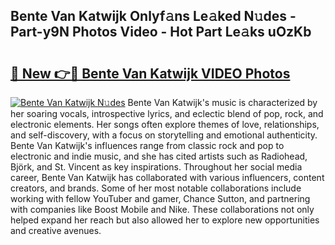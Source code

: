 ## Bente Van Katwijk Onlyf𝚊ns Le𝚊ked N𝚞des - Part-y9N Photos Video - Hot Part Le𝚊ks uOzKb

# <h2><a href="http://ab27665.deff.icu/?id=Bente+Van+Katwijk">🔗 New 👉🔴 Bente Van Katwijk VIDEO Photos</a></h2>

[![Bente Van Katwijk N𝚞des](https://i.imgur.com/rIISA9y.gif)](http://ab27665.deff.icu/?id=Bente+Van+Katwijk)
Bente Van Katwijk's music is characterized by her soaring vocals, introspective lyrics, and eclectic blend of pop, rock, and electronic elements. Her songs often explore themes of love, relationships, and self-discovery, with a focus on storytelling and emotional authenticity. Bente Van Katwijk's influences range from classic rock and pop to electronic and indie music, and she has cited artists such as Radiohead, Björk, and St. Vincent as key inspirations. Throughout her social media career, Bente Van Katwijk has collaborated with various influencers, content creators, and brands. Some of her most notable collaborations include working with fellow YouTuber and gamer, Chance Sutton, and partnering with companies like Boost Mobile and Nike. These collaborations not only helped expand her reach but also allowed her to explore new opportunities and creative avenues.
